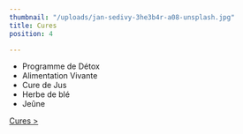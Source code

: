 ```yaml
---
thumbnail: "/uploads/jan-sedivy-3he3b4r-a08-unsplash.jpg"
title: Cures
position: 4

---
```

* Programme de Détox
* Alimentation Vivante
* Cure de Jus
* Herbe de blé
* Jeûne

[Cures >](/cures)